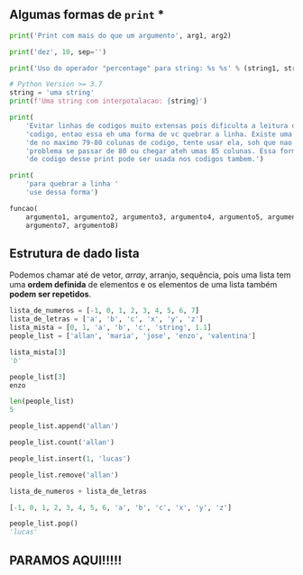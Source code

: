 ## Algumas formas de `print` *

```Python tab=
print('Print com mais do que um argumento', arg1, arg2)

print('dez', 10, sep='')

print('Uso do operador "percentage" para string: %s %s' % (string1, string2))

# Python Version >= 3.7
string = 'uma string'
print(f'Uma string com interpotalacao: {string}')

print(
    'Evitar linhas de codigos muito extensas pois dificulta a leitura do seu '
    'codigo, entao essa eh uma forma de vc quebrar a linha. Existe uma regra '
    'de no maximo 79-80 colunas de codigo, tente usar ela, soh que nao tem '
    'problema se passar de 80 ou chegar ateh umas 85 colunas. Essa formatacao '
    'de codigo desse print pode ser usada nos codigos tambem.')

print(
    'para quebrar a linha '
    'use dessa forma')

funcao(
    argumento1, argumento2, argumento3, argumento4, argumento5, argumento6,
    argumento7, argumento8)
```

## Estrutura de dado **lista**

Podemos chamar até de vetor, *array*, arranjo, sequência, pois uma lista tem
uma **ordem definida** de elementos e os elementos de uma lista também **podem
ser repetidos**.

```Python tab=
lista_de_numeros = [-1, 0, 1, 2, 3, 4, 5, 6, 7]
lista_de_letras = ['a', 'b', 'c', 'x', 'y', 'z']
lista_mista = [0, 1, 'a', 'b', 'c', 'string', 1.1]
people_list = ['allan', 'maria', 'jose', 'enzo', 'valentina']

lista_mista[3]
'b'

people_list[3]
enzo

len(people_list)
5

people_list.append('allan')

people_list.count('allan')

people_list.insert(1, 'lucas')

people_list.remove('allan')

lista_de_numeros + lista_de_letras

[-1, 0, 1, 2, 3, 4, 5, 6, 'a', 'b', 'c', 'x', 'y', 'z']

people_list.pop()
'lucas'
```

## PARAMOS AQUI!!!!!

